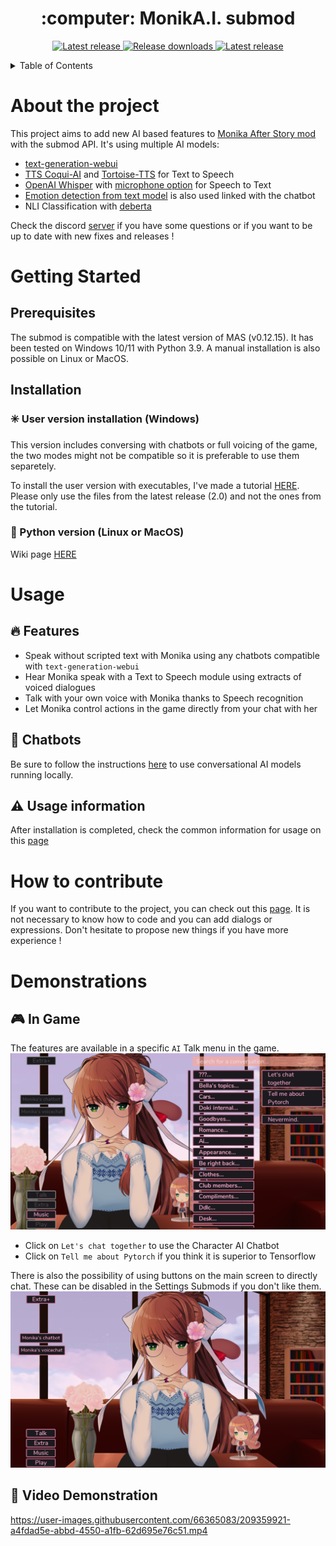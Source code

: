 <h1 align="center"> :computer: MonikA.I. submod </h1>

<p align="center">
  <a href="https://github.com/Rubiksman78/MonikA.I./releases/latest">
    <img alt="Latest release" src="https://img.shields.io/github/v/release/Rubiksman78/MonikA.I.">
  </a>
   <a href="https://github.com/Rubiksman78/MonikA.I./releases">
    <img alt="Release downloads" src="https://img.shields.io/github/downloads/Rubiksman78/MonikA.I./total">
  </a>
  <a href="https://discord.gg/2RsPuaDxEn">
    <img alt="Latest release" src="https://img.shields.io/badge/Discord-Join%20the%20Server%20!-brightgreen">
  </a>
</p>

<details>
  <summary>Table of Contents</summary>
  <ol>
    <li>
      <a href="#about-the-project">About The Project</a>
    </li>
    <li>
      <a href="#getting-started">Getting Started</a>
      <ul>
        <li><a href="#prerequisites">Prerequisites</a></li>
        <li><a href="#installation">Installation</a></li>
      </ul>
    </li>
    <li><a href="#usage">Usage</a></li>
        <ul>
        <li><a href="#features">Features</a></li>
        <li><a href="#chatbots">Chatbots</a></li>
        <li><a href="#usage-information">Usage information</a></li>
        </ul>
    <li><a href="#roadmap">Roadmap</a></li>
    <li><a href="#contributing">Contributing</a></li>
    <li><a href="#license">License</a></li>
    <li><a href="#contact">Contact</a></li>
    <li><a href="#acknowledgments">Acknowledgments</a></li>
  </ol>
</details>


# About the project
This project aims to add new AI based features to [Monika After Story mod](https://github.com/Monika-After-Story/MonikaModDev) with the submod API.
It's using multiple AI models:
- [text-generation-webui](https://github.com/oobabooga/text-generation-webui)
- [TTS Coqui-AI](https://github.com/coqui-ai/TTS) and [Tortoise-TTS](https://github.com/152334H/tortoise-tts-fast) for Text to Speech
- [OpenAI Whisper](https://github.com/openai/whisper) with [microphone option](https://github.com/mallorbc/whisper_mic) for Speech to Text
- [Emotion detection from text model](https://huggingface.co/michellejieli/emotion_text_classifier) is also used linked with the chatbot
- NLI Classification with [deberta](https://huggingface.co/sileod/deberta-v3-base-tasksource-nli)

Check the discord [server](https://discord.gg/2RsPuaDxEn) if you have some questions or if you want to be up to date with new fixes and releases !

# Getting Started

## Prerequisites

The submod is compatible with the latest version of MAS (v0.12.15). It has been tested on Windows 10/11 with Python 3.9. A manual installation is also possible on Linux or MacOS.

## Installation

### :eight_spoked_asterisk: User version installation (Windows)

This version includes conversing with chatbots or full voicing of the game, the two modes might not be compatible so it is preferable to use them separetely.

To install the user version with executables, I've made a tutorial [HERE](../../wiki/Installation-tutorial-(after-1.6.1)). Please only use the files from the latest release (2.0) and not the ones from the tutorial.

### :penguin: Python version (Linux or MacOS)

Wiki page [HERE](https://github.com/Rubiksman78/MonikA.I/wiki/Installation-Tutorial-(Linux,MacOS))

# Usage

## :fire: Features

- Speak without scripted text with Monika using any chatbots compatible with `text-generation-webui`
- Hear Monika speak with a Text to Speech module using extracts of voiced dialogues
- Talk with your own voice with Monika thanks to Speech recognition
- Let Monika control actions in the game directly from your chat with her

## :star2: Chatbots

Be sure to follow the instructions [here](../../wiki/Install-Local-Chatbots-locally) to use conversational AI models running locally.

## :warning: Usage information
 
After installation is completed, check the common information for usage on this [page](https://github.com/Rubiksman78/MonikA.I/wiki/Common-information)

# How to contribute

If you want to contribute to the project, you can check out this [page](../../wiki/How-to-contribute).
It is not necessary to know how to code and you can add dialogs or expressions. Don't hesitate to propose new things if you have more experience !

# Demonstrations

## :video_game: In Game

The features are available in a specific `AI` Talk menu in the game.
![Talk menu](images/event_mas.png)

- Click on `Let's chat together` to use the Character AI Chatbot
- Click on `Tell me about Pytorch` if you think it is superior to Tensorflow

There is also the possibility of using buttons on the main screen to directly chat. These can be disabled in the Settings Submods if you don't like them.
![Talk buttons](images/buttons_mas.png)

## :cinema: Video Demonstration

https://user-images.githubusercontent.com/66365083/209359921-a4fdad5e-abbd-4550-a1fb-62d695e76c51.mp4